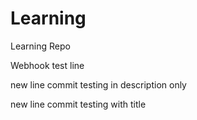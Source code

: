# Learning
Learning Repo


Webhook test line

new line
commit testing in description only

new line
commit testing with title
